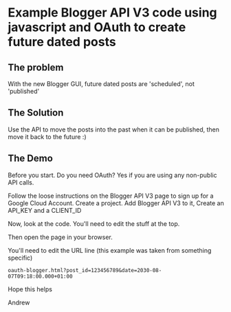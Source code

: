 # Example Blogger API V3 code using javascript and OAuth to create future dated posts

## The problem

With the new Blogger GUI, future dated posts are 'scheduled', not 'published'

## The Solution

Use the API to move the posts into the past when it can be published, then move it back to the future :)

## The Demo

Before you start. Do you need OAuth? Yes if you are using any non-public API calls.

Follow the loose instructions on the Blogger API V3 page to sign up for a Google Cloud Account. Create a project. Add Blogger API V3 to it, Create an API_KEY and a CLIENT_ID

Now, look at the code. You'll need to edit the stuff at the top.

Then open the page in your browser.

You'll need to edit the URL line (this example was taken from something specific)

```oauth-blogger.html?post_id=123456789&date=2030-08-07T09:18:00.000+01:00```

Hope this helps

Andrew
